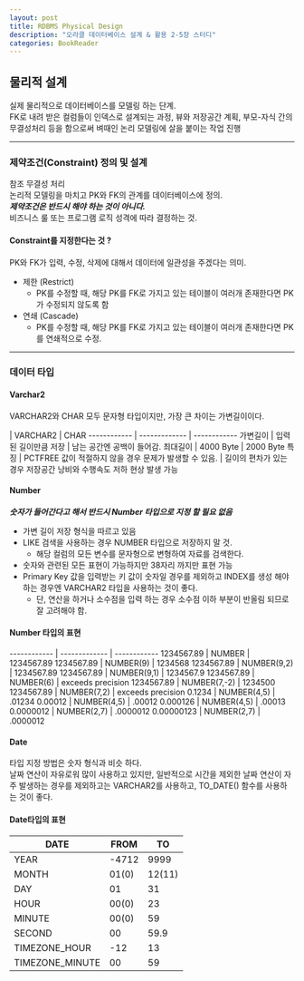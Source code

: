 ```yaml
---
layout: post
title: RDBMS Physical Design
description: "오라클 데이터베이스 설계 & 활용 2-5장 스터디"
categories: BookReader
---
```


## 물리적 설계
실제 물리적으로 데이터베이스를 모델링 하는 단계.   
FK로 내려 받은 컬럼들이 인덱스로 설계되는 과정, 뷰와 저장공간 계획,
부모-자식 간의 무결성처리 등을 함으로써 벼때인 논리 모델링에 살을 붙이는 작업 진행

***

### 제약조건(Constraint) 정의 및 설계
참조 무결성 처리   
논리적 모델링을 마치고 PK와 FK의 관계를 데이터베이스에 정의.   
___제약조건은 반드시 해야 하는 것이 아니다.___   
비즈니스 룰 또는 프로그램 로직 성격에 따라 결정하는 것.    

#### Constraint를 지정한다는 것 ?
PK와 FK가 입력, 수정, 삭제에 대해서 데이터에 일관성을 주겠다는 의미.

* 제한 (Restrict)
    - PK를 수정할 때, 해당 PK를 FK로 가지고 있는 테이블이 여러개 존재한다면 PK가 수정되지 않도록 함
* 연쇄 (Cascade)
    - PK를 수정할 때, 해당 PK를 FK로 가지고 있는 테이블이 여러개 존재한다면 PK를 연쇄적으로 수정.

***

### 데이터 타입

#### Varchar2
VARCHAR2와 CHAR 모두 문자형 타입이지만, 가장 큰 차이는 가변길이이다.

 | VARCHAR2 | CHAR
------------ | ------------- | ------------
가변길이 | 입력된 길이만큼 저장 | 남는 공간엔 공백이 들어감.
최대길이 | 4000 Byte  | 2000 Byte
특징 | PCTFREE 값이 적절하지 않을 경우 문제가 발생할 수 있음. | 길이의 편차가 있는 경우 저장공간 낭비와 수행속도 저하 현상 발생 가능


#### Number
___숫자가 들어간다고 해서 반드시 Number 타입으로 지정 할 필요 없음___   

* 가변 길이 저장 형식을 따르고 있음
* LIKE 검색을 사용하는 경우 NUMBER 타입으로 저장하지 말 것.
  - 해당 컬럼의 모든 변수를 문자형으로 변형하여 자료를 검색한다.
* 숫자와 관련된 모든 표현이 가능하지만 38자리 까지만 표현 가능
* Primary Key 값을 입력받는 키 값이 숫자일 경우를 제외하고 INDEX를 생성 해야 하는 경우엔
VARCHAR2 타입을 사용하는 것이 좋다.
  - 단, 연산을 하거나 소수점을 입력 하는 경우 소수점 이하 부분이 반올림 되므로 잘 고려해야 함.

#### Number 타입의 표현

------------ | ------------- | ------------
1234567.89 | NUMBER | 1234567.89
1234567.89 | NUMBER(9) | 1234568
1234567.89 | NUMBER(9,2) | 1234567.89
1234567.89 | NUMBER(9,1) | 1234567.9
1234567.89 | NUMBER(6) | exceeds precision
1234567.89 | NUMBER(7,-2) | 1234500
1234567.89 | NUMBER(7,2) | exceeds precision
0.1234 | NUMBER(4,5) | .01234
0.00012 | NUMBER(4,5) | .00012
0.000126 | NUMBER(4,5) | .00013
0.0000012 | NUMBER(2,7) | .0000012
0.00000123 | NUMBER(2,7) | .0000012

#### Date
타입 지정 방법은 숫자 형식과 비슷 하다.   
날짜 연산이 자유로워 많이 사용하고 있지만,
일반적으로 시간을 제외한 날짜 연산이 자주 발생하는 경우를 제외하고는
VARCHAR2를 사용하고, TO_DATE() 함수를 사용하는 것이 좋다.

#### Date타입의 표현

DATE | FROM | TO
------------ | ------------- | ------------
YEAR | -4712 | 9999
MONTH | 01(0) | 12(11)
DAY | 01 | 31
HOUR | 00(0) | 23
MINUTE | 00(0) | 59
SECOND | 00 | 59.9
TIMEZONE_HOUR | -12 | 13
TIMEZONE_MINUTE | 00 | 59
